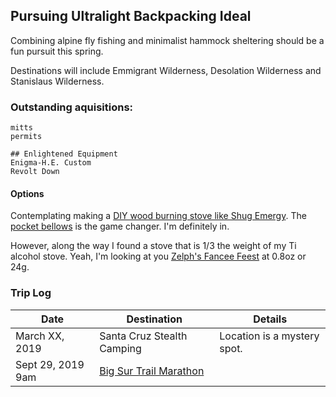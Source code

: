 ## Pursuing Ultralight Backpacking Ideal

Combining alpine fly fishing and minimalist hammock sheltering should be a fun pursuit this spring. 

Destinations will include Emmigrant Wilderness, Desolation Wilderness and Stanislaus Wilderness.


### Outstanding aquisitions:

    mitts
    permits
        
    ## Enlightened Equipment
    Enigma-H.E. Custom
    Revolt Down

#### Options

Contemplating making a [DIY wood burning stove like Shug Emergy](https://youtu.be/gSAXdYlfyqE). The [pocket bellows](https://smile.amazon.com/dp/B00LDSW5BA/ref=cm_sw_em_r_mt_dp_U_GGlCCbEQQFRE0) is the game changer. I'm definitely in.

However, along the way I found a stove that is 1/3 the weight of my Ti alcohol stove. Yeah, I'm looking at you [Zelph's Fancee Feest](http://www.woodgaz-stove.com/fancee-feest.php) at 0.8oz or 24g.


### Trip Log

Date  |  Destination |  Details
--------- | ------------------------ | ---------------------------
March XX, 2019 | Santa Cruz Stealth Camping |  Location is a mystery spot.
Sept 29, 2019 9am | [Big Sur Trail Marathon](https://raceroster.com/events/2019/20447/2019-big-sur-trail-marathon-half-marathon-5-mile) | 







